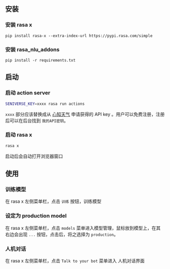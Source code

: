 ## 安装
### 安装 rasa x
```pip
pip install rasa-x --extra-index-url https://pypi.rasa.com/simple
```
### 安装 rasa_nlu_addons
```pip
pip install -r requirements.txt
```

## 启动
### 启动 action server
```bash
SENIVERSE_KEY=xxxx rasa run actions
```

`xxxx` 部分应该替换成从 [心知天气](https://www.seniverse.com/) 申请获得的 API key 。用户可以免费注册，注册后可以在后台找到 `我的API密钥`。

### 启动 rasa x
```bash
rasa x
```

启动后会自动打开浏览器窗口

## 使用
### 训练模型
在 rasa x 左侧菜单栏，点击 `训练` 按钮，训练模型

### 设定为 production model
在 rasa x 左侧菜单栏，点击 `models` 菜单进入模型管理，鼠标放到模型上，在其右边会出现 `...` 按钮，点击后，将之选择为 `production`。

### 人机对话
在 rasa x 左侧菜单栏，点击 `Talk to your bot` 菜单进入 人机对话界面
 